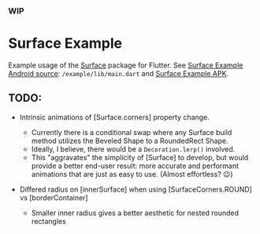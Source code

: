 ### WIP
# Surface Example

Example usage of the [Surface](https://github.com/Zabadam/surface) package for Flutter. See [Surface Example Android source](https://github.com/Zabadam/surface/tree/main/example/lib/main.dart): `/example/lib/main.dart` and [Surface Example APK](https://github.com/Zabadam/surface/tree/main/example/build/app/outputs/flutter-apk/app-release.apk).

## TODO:

- Intrinsic animations of [Surface.corners] property change.
    - Currently there is a conditional swap where any Surface build method utilizes the Beveled Shape to a RoundedRect Shape.
    - Ideally, I believe, there would be a `Decoration.lerp()` involved.
    - This "aggravates" the simplicity of [Surface] to develop, but would provide a better end-user result: more accurate and performant animations that are just as easy to use. (Almost effortless? 😉)

- Differed radius on [innerSurface] when using [SurfaceCorners.ROUND] vs [borderContainer]
    - Smaller inner radius gives a better aesthetic for nested rounded rectangles
